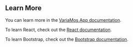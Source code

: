 ## Learn More

You can learn more in the [VariaMos App documentation]().

To learn React, check out the [React documentation](https://reactjs.org/).

To learn Bootstrap, check out the [Bootstrap documentation](https://getbootstrap.com/).
